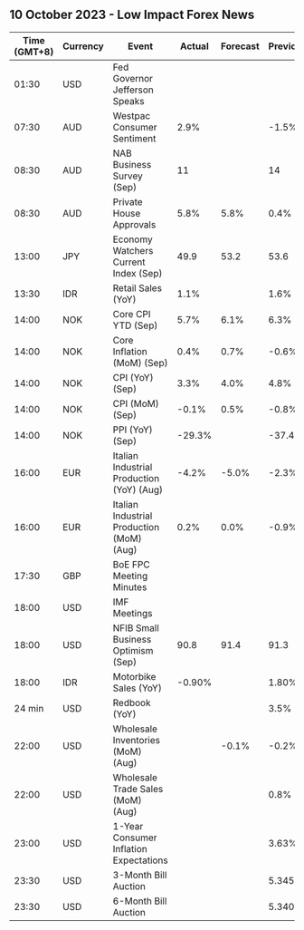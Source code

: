 ## 10 October 2023 - Low Impact Forex News

| Time (GMT+8) | Currency | Event | Actual | Forecast | Previous |
|------|----------|-------|--------|----------|----------|
| 01:30 | USD | Fed Governor Jefferson Speaks |  |  |  |
| 07:30 | AUD | Westpac Consumer Sentiment | 2.9% |  | -1.5% |
| 08:30 | AUD | NAB Business Survey (Sep) | 11 |  | 14 |
| 08:30 | AUD | Private House Approvals | 5.8% | 5.8% | 0.4% |
| 13:00 | JPY | Economy Watchers Current Index (Sep) | 49.9 | 53.2 | 53.6 |
| 13:30 | IDR | Retail Sales (YoY) | 1.1% |  | 1.6% |
| 14:00 | NOK | Core CPI YTD (Sep) | 5.7% | 6.1% | 6.3% |
| 14:00 | NOK | Core Inflation (MoM) (Sep) | 0.4% | 0.7% | -0.6% |
| 14:00 | NOK | CPI (YoY) (Sep) | 3.3% | 4.0% | 4.8% |
| 14:00 | NOK | CPI (MoM) (Sep) | -0.1% | 0.5% | -0.8% |
| 14:00 | NOK | PPI (YoY) (Sep) | -29.3% |  | -37.4% |
| 16:00 | EUR | Italian Industrial Production (YoY) (Aug) | -4.2% | -5.0% | -2.3% |
| 16:00 | EUR | Italian Industrial Production (MoM) (Aug) | 0.2% | 0.0% | -0.9% |
| 17:30 | GBP | BoE FPC Meeting Minutes |  |  |  |
| 18:00 | USD | IMF Meetings |  |  |  |
| 18:00 | USD | NFIB Small Business Optimism (Sep) | 90.8 | 91.4 | 91.3 |
| 18:00 | IDR | Motorbike Sales (YoY) | -0.90% |  | 1.80% |
| 24 min | USD | Redbook (YoY) |  |  | 3.5% |
| 22:00 | USD | Wholesale Inventories (MoM) (Aug) |  | -0.1% | -0.2% |
| 22:00 | USD | Wholesale Trade Sales (MoM) (Aug) |  |  | 0.8% |
| 23:00 | USD | 1-Year Consumer Inflation Expectations |  |  | 3.63% |
| 23:30 | USD | 3-Month Bill Auction |  |  | 5.345% |
| 23:30 | USD | 6-Month Bill Auction |  |  | 5.340% |
